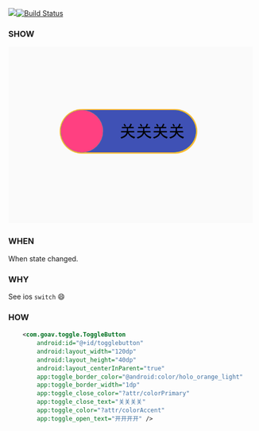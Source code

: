 [![](https://jitpack.io/v/goAV/ToggleButton.svg)](https://jitpack.io/#goAV/ToggleButton)[![Build Status](https://travis-ci.org/goAV/ToggleButton.svg?branch=master)](https://travis-ci.org/goAV/ToggleButton)

### SHOW
![show](./snapshot/QQ20170322-0@2x.png)

### WHEN

When state changed.

### WHY

See ios `switch` :smile:

### HOW

```xml
    <com.goav.toggle.ToggleButton
        android:id="@+id/togglebutton"
        android:layout_width="120dp"
        android:layout_height="40dp"
        android:layout_centerInParent="true"
        app:toggle_border_color="@android:color/holo_orange_light"
        app:toggle_border_width="1dp"
        app:toggle_close_color="?attr/colorPrimary"
        app:toggle_close_text="关关关关"
        app:toggle_color="?attr/colorAccent"
        app:toggle_open_text="开开开开" />
```





